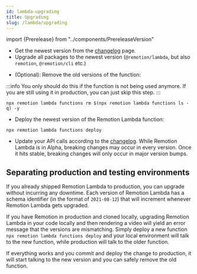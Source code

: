 ```yaml
---
id: lambda-upgrading
title: Upgrading
slug: /lambda/upgrading
---
```


import {Prerelease} from "../components/PrereleaseVersion"

- Get the newest version from the [changelog](/docs/lambda/changelog) page.
- Upgrade all packages to the newest version (`@remotion/lambda`, but also `remotion`, `@remotion/cli` etc.)

<Prerelease onlySnippet/>

- (Optional): Remove the old versions of the function:

:::info
You only should do this if the function is not being used anymore. If you are still using it in production, you can just skip this step.
:::

```
npx remotion lambda functions rm $(npx remotion lambda functions ls -q) -y
```

- Deploy the newest version of the Remotion Lambda function:

```
npx remotion lambda functions deploy
```

- Update your API calls according to the [changelog](/docs/lambda/changelog). While Remotion Lambda is in Alpha, breaking changes may occur in every version. Once it hits stable, breaking changes will only occur in major version bumps.

## Separating production and testing environments

If you already shipped Remotion Lambda to production, you can upgrade without incurring any downtime. Each version of Remotion Lambda has a schema identifier (in the format of `2021-08-12`) that will increment whenever Remotion Lambda gets upgraded.

If you have Remotion in production and cloned locally, upgrading Remotion Lambda in your code locally and then rendering a video will yield an error message that the versions are mismatching. Simply deploy a new function `npx remotion lambda functions deploy` and your local environment will talk to the new function, while production will talk to the older function.

If everything works and you commit and deploy the change to production, it will start talking to the new version and you can safely remove the old function.
